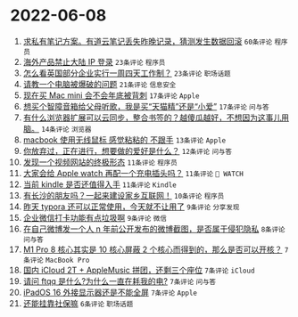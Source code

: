 # 2022-06-08

1. [求私有笔记方案。有道云笔记丢失昨晚记录，猜测发生数据回滚](https://www.v2ex.com/t/858053) `60条评论` `程序员`
1. [海外产品禁止大陆 IP 登录](https://www.v2ex.com/t/858113) `23条评论` `程序员`
1. [怎么看英国部分企业实行一周四天工作制？](https://www.v2ex.com/t/858105) `23条评论` `职场话题`
1. [请教一个电脑被爆破的问题](https://www.v2ex.com/t/858093) `21条评论` `信息安全`
1. [现在买 Mac mini 会不会年底被背刺](https://www.v2ex.com/t/858089) `17条评论` `Apple`
1. [想买个智障音箱给父母听歌，我是买“天猫精”还是“小爱”](https://www.v2ex.com/t/858050) `17条评论` `问与答`
1. [有什么浏览器扩展可以云同步，整合书签的？越傻瓜越好，不想因为这事儿用脑。](https://www.v2ex.com/t/858068) `14条评论` `浏览器`
1. [macbook 使用无线鼠标 感觉粘粘的 不跟手](https://www.v2ex.com/t/858058) `13条评论` `Apple`
1. [你放弃过，正在进行，想要做的爱好是什么？](https://www.v2ex.com/t/858122) `12条评论` `问与答`
1. [发现一个视频网站的终极形态](https://www.v2ex.com/t/858134) `11条评论` `程序员`
1. [大家会给 Apple watch 再配一个充电插头吗？](https://www.v2ex.com/t/858110) `11条评论` ` WATCH`
1. [当前 kindle 是否还值得入手](https://www.v2ex.com/t/858102) `11条评论` `Kindle`
1. [有长沙的朋友吗？一起来建设家乡互联网！](https://www.v2ex.com/t/858071) `10条评论` `程序员`
1. [昨天 typora 还可以正常使用，今天就不让用了](https://www.v2ex.com/t/858094) `9条评论` `分享发现`
1. [企业微信打卡功能有点垃圾啊](https://www.v2ex.com/t/858064) `9条评论` `微信`
1. [在自己微博发一个人 n 年前公开发布的微博截图，是否属于侵犯隐私](https://www.v2ex.com/t/858127) `8条评论` `问与答`
1. [M1 Pro 8 核心其实是 10 核心屏蔽 2 个核心而得到的，那么是否可以开核？](https://www.v2ex.com/t/858097) `7条评论` `MacBook Pro`
1. [国内 iCloud 2T + AppleMusic 拼团，还剩三个座位](https://www.v2ex.com/t/858090) `7条评论` `iCloud`
1. [请问 ftqq 是什么?为什么一直在耗我的电?](https://www.v2ex.com/t/858084) `7条评论` `问与答`
1. [iPadOS 16 外接显示器还是不能全屏](https://www.v2ex.com/t/858057) `7条评论` `Apple`
1. [还能挂靠社保嘛](https://www.v2ex.com/t/858060) `6条评论` `职场话题`

